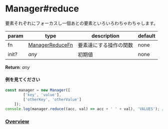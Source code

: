 # Manager#reduce
要素それぞれにフォーカスし一個あとの要素といろいろわちゃわちゃします。  
  
**param**|**type**|**description**|**default**  
---|---|---|---  
fn|[ManagerReduceFn](https://github.com/Mametaro-discord/DataManager/blob/docs/Manager/types/ManagerReduceFn.md)|要素達にする操作の関数|none  
init?|*any*|初期値|none  
  
**Return**: *any*

#### 例を見てください
```js  
const manager = new Manager([  
		['key', 'value'],  
		['otherKey', 'otherValue']  
	]);  
console.log(manager.reduce((acc, val) => acc + ' ' + val), 'VALUES'); //output 'VALUES value otherValue'  
```  
  
### [Overview](https://github.com/Mametaro-discord/DataManager/blob/docs/Manager/overview.md)